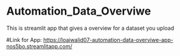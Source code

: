 # Automation_Data_Overviwe
 This is streamlit app that gives a overview for a dataset you upload

#Link for App:
https://loaiwalid07-automation-data-overviwe-app-nos5bo.streamlitapp.com/
